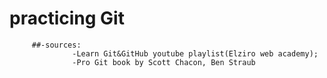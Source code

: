 # practicing Git
         ##-sources: 
                  -Learn Git&GitHub youtube playlist(Elziro web academy);
                  -Pro Git book by Scott Chacon, Ben Straub
